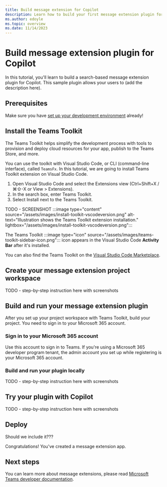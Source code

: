 ```yaml
---
title: Build message extension for Copilot
description: Learn how to build your first message extension plugin for Copilot
ms.author: edoyle
ms.topic: overview
ms.date: 11/14/2023
---
```


# Build message extension plugin for Copilot

In this tutorial, you'll learn to build a search-based message extension plugin for Copilot. This sample plugin allows your users to (add the description here).

## Prerequisites

Make sure you have [set up your development environment](prerequisites.md) already!

## Install the Teams Toolkit

The Teams Toolkit helps simplify the development process with tools to provision and deploy cloud resources for your app, publish to the Teams Store, and more. 

You can use the toolkit with Visual Studio Code, or CLI (command-line interface), called `TeamsFx`. In this tutorial, we are going to install Teams Toolkit extension on Visual Studio Code.

1. Open Visual Studio Code and select the Extensions view (Ctrl+Shift+X / ⌘⇧-X or View > Extensions).
1. In the search box, enter Teams Toolkit.
1. Select Install next to the Teams Toolkit.

TODO - SCREENSHOT 
:::image type="content" source="/assets/images/install-toolkit-vscodeversion.png" alt-text="Illustration shows the Teams Toolkit extension installation." lightbox="/assets/images/install-toolkit-vscodeversion.png":::

The Teams Toolkit :::image type="icon" source="/assets/images/teams-toolkit-sidebar-icon.png"::: icon appears in the Visual Studio Code **Activity Bar** after it's installed.

You can also find the Teams Toolkit on the [Visual Studio Code Marketplace](https://marketplace.visualstudio.com/items?itemName=TeamsDevApp.ms-teams-vscode-extension).

## Create your message extension project workspace

TODO - step-by-step instruction here with screenshots

## Build and run your message extension plugin

After you set up your project workspace with Teams Toolkit, build your project. You need to sign in to your Microsoft 365 account.

### Sign in to your Microsoft 365 account

Use this account to sign in to Teams. If you're using a Microsoft 365 developer program tenant, the admin account you set up while registering is your Microsoft 365 account.

### Build and run your plugin locally

TODO - step-by-step instruction here with screenshots

## Try your plugin with Copilot

TODO - step-by-step instruction here with screenshots

## Deploy 

Should we include it???

Congratulations! You've created a message extension app.

## Next steps

You can learn more about message extensions, please read [Microsoft Teams developer documentation](/microsoftteams/platform/messaging-extensions/what-are-messaging-extensions).